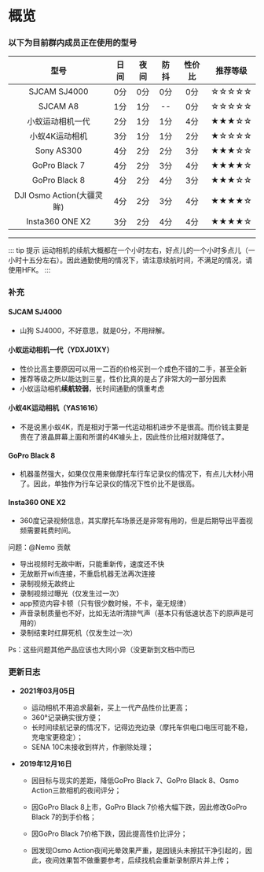 # 概览

### 以下为目前群内成员正在使用的型号

|        型号        | 日间 | 夜间 | 防抖 | 性价比 | 推荐等级 |
| :----------------: | :--: | :--: | :--: | :----: | :------: |
|    SJCAM SJ4000    | 0分  | 0分  | 0分  |  0分   |  ☆☆☆☆☆   |
|      SJCAM A8      | 1分  | 1分  |  --  |  0分   |  ☆☆☆☆☆   |
|  小蚁运动相机一代  | 2分  | 1分  | 1分  |  4分   |  ★★★☆☆   |
|   小蚁4K运动相机   | 3分  | 1分  | 1分  |  2分   |  ★☆☆☆☆   |
|     Sony AS300     | 4分  | 2分  | 2分  |  3分   |  ★★★☆☆   |
|   GoPro Black 7    | 4分  | 2分  | 3分  |  4分   |  ★★★★☆   |
|   GoPro Black 8    | 4分  | 2分  | 4分  |  3分   |  ★★★☆☆   |
| DJI Osmo Action(大疆灵眸) | 4分  | 2分  | 3分  |  4分   |  ★★★★☆   |
| Insta360 ONE X2 | 3分 | 2分 | 4分 | 4分 | ★★★★☆ |

---

::: tip 提示
运动相机的续航大概都在一个小时左右，好点儿的一个小时多点儿（一小时十五分左右）。因此通勤使用的情况下，请注意续航时间，不满足的情况，请使用HFK。
:::

### 补充

#### SJCAM SJ4000

- 山狗 SJ4000，不好意思，就是0分，不用辩解。

#### 小蚁运动相机一代（YDXJ01XY）

- 性价比高主要原因可以用一二百的价格买到一个成色不错的二手，甚至全新
- 推荐等级之所以能达到三星，性价比真的是占了非常大的一部分因素
- 小蚁运动相机**续航较弱**，长时间通勤的慎重考虑

#### 小蚁4K运动相机（YAS1616）

- 不是说黑小蚁4K，而是相对于第一代运动相机进步不是很高。而价钱主要是贵在了液晶屏幕上面和所谓的4K噱头上，因此性价比相对就降低了。

#### GoPro Black 8

- 机器虽然强大，如果仅仅用来做摩托车行车记录仪的情况下，有点儿大材小用了。因此，单独作为行车记录仪的情况下性价比不是很高。

#### Insta360 ONE X2

- 360度记录视频信息，其实摩托车场景还是非常有用的，但是后期导出平面视频需要耗费时间。

问题：@Nemo 贡献
- 导出视频时无故中断，只能重新传，速度还不快
- 无故断开wifi连接，不重启机器无法再次连接
- 录制视频无故终止
- 录制视频过曝光（仅发生过一次）
- app预览内容卡顿（只有很少数时候，不卡，毫无规律）
- 声音录制质量也不好，比如无法听清排气声（基本只有低速状态下的原声是可用的）
- 录制结束时红屏死机（仅发生过一次）

Ps：这些问题其他产品应该也大同小异（没更新到文档中而已


### 更新日志

- **2021年03月05日**
  - 运动相机不用追求最新，买上一代产品性价比更高；
  - 360°记录确实很方便；
  - 长时间续航记录的情况下，记得边充边录（摩托车供电口电压可能不稳，充电宝更稳定）；
  - SENA 10C未接收到样片，作删除处理；

- **2019年12月16日**
  - 因目标与现实的差距，降低GoPro Black 7、GoPro Black 8、Osmo Action三款相机的夜间评分；
  - 因GoPro Black 8上市，GoPro Black 7价格大幅下跌，因此修改GoPro Black 7的到手价格；
  - 因GoPro Black 7价格下跌，因此提高性价比评分；

  - 因发现Osmo Action夜间光晕效果严重，是因镜头未擦拭干净引起的，因此，夜间效果暂不做重要参考，后续找机会重新录制原片并上传；
  
